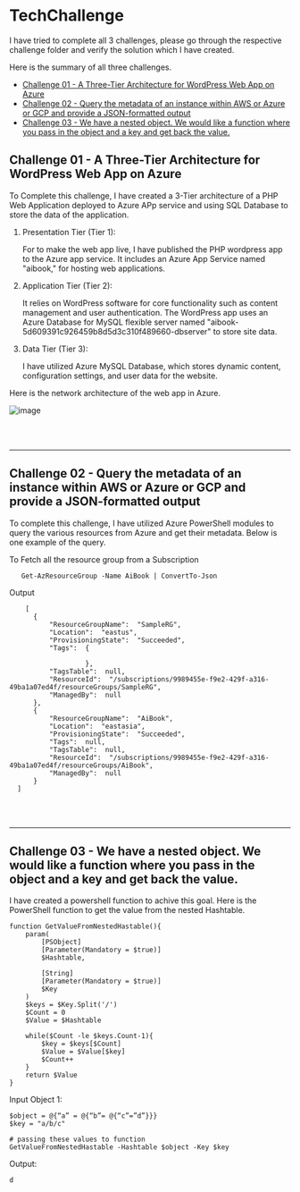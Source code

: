 # TechChallenge

I have tried to complete all 3 challenges, please go through the respective challenge folder and verify the solution which I have created.

Here is the summary of all three challenges.

- [Challenge 01 - A Three-Tier Architecture for WordPress Web App on Azure](#challenge-01---a-three-tier-architecture-for-wordpress-web-app-on-azure)
- [Challenge 02 - Query the metadata of an instance within AWS or Azure or GCP and provide a JSON-formatted output](#challenge-02---query-the-metadata-of-an-instance-within-aws-or-azure-or-gcp-and-provide-a-json-formatted-output)
- [Challenge 03 - We have a nested object. We would like a function where you pass in the object and a key and get back the value.](#challenge-03---we-have-a-nested-object-we-would-like-a-function-where-you-pass-in-the-object-and-a-key-and-get-back-the-value)


## Challenge 01 - A Three-Tier Architecture for WordPress Web App on Azure

  To Complete this challenge, I have created a 3-Tier architecture of a PHP Web Application deployed to Azure APp service and using SQL Database to store the data of the application.
  
  1. Presentation Tier (Tier 1):
     
      For to make the web app live, I have published the PHP wordpress app to the Azure app service. It includes an Azure App Service named "aibook," for hosting web applications.

  2. Application Tier (Tier 2):
     
      It relies on WordPress software for core functionality such as content management and user authentication. The WordPress app uses an Azure Database for MySQL flexible server named "aibook-5d609391c926459b8d5d3c310f489660-dbserver" to store site data.

  3. Data Tier (Tier 3):
     
      I have utilized Azure MySQL Database, which stores dynamic content, configuration settings, and user data for the website.

  Here is the network architecture of the web app in Azure.
  
  ![image](https://github.com/50ur48h/TechChallenge/assets/130345252/3d585f1f-fd34-42f7-9cbc-b09c3d418d4e)
  
  <br/>
  <br/>
  
---

## Challenge 02 - Query the metadata of an instance within AWS or Azure or GCP and provide a JSON-formatted output

To complete this challenge, I have utilized Azure PowerShell modules to query the various resources from Azure and get their metadata. Below is one example of the query.

 To Fetch all the resource group from a Subscription

       Get-AzResourceGroup -Name AiBook | ConvertTo-Json
  
  Output
  
        [
          {
              "ResourceGroupName":  "SampleRG",
              "Location":  "eastus",
              "ProvisioningState":  "Succeeded",
              "Tags":  {
      
                       },
              "TagsTable":  null,
              "ResourceId":  "/subscriptions/9989455e-f9e2-429f-a316-49ba1a07ed4f/resourceGroups/SampleRG",
              "ManagedBy":  null
          },
          {
              "ResourceGroupName":  "AiBook",
              "Location":  "eastasia",
              "ProvisioningState":  "Succeeded",
              "Tags":  null,
              "TagsTable":  null,
              "ResourceId":  "/subscriptions/9989455e-f9e2-429f-a316-49ba1a07ed4f/resourceGroups/AiBook",
              "ManagedBy":  null
          }
      ]

<br/>
<br/>

---

## Challenge 03 - We have a nested object. We would like a function where you pass in the object and a key and get back the value.

I have created a powershell function to achive this goal. Here is the PowerShell function to get the value from the nested Hashtable.

    function GetValueFromNestedHastable(){
        param(
            [PSObject]
            [Parameter(Mandatory = $true)]
            $Hashtable,
    
            [String]
            [Parameter(Mandatory = $true)]
            $Key
        )
        $keys = $Key.Split('/')
        $Count = 0
        $Value = $Hashtable
    
        while($Count -le $keys.Count-1){
            $key = $keys[$Count]
            $Value = $Value[$key]
            $Count++
        }
        return $Value
    }

  Input Object 1:

    $object = @{“a” = @{“b”= @{“c”=”d”}}}
    $key = "a/b/c"

    # passing these values to function
    GetValueFromNestedHastable -Hashtable $object -Key $key

  Output:
  
    d

